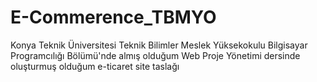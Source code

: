 # E-Commerence_TBMYO
Konya Teknik Üniversitesi Teknik Bilimler Meslek Yüksekokulu Bilgisayar Programcılığı Bölümü'nde almış olduğum Web Proje Yönetimi dersinde oluşturmuş olduğum e-ticaret site taslağı
